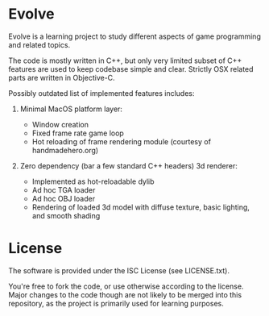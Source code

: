 # Evolve

Evolve is a learning project to study different aspects of game programming and related topics.

The code is mostly written in C++, but only very limited subset of C++ features are used to keep
codebase simple and clear. Strictly OSX related parts are written in Objective-C.

Possibly outdated list of implemented features includes:

1. Minimal MacOS platform layer:
   * Window creation
   * Fixed frame rate game loop
   * Hot reloading of frame rendering module (courtesy of handmadehero.org)

2. Zero dependency (bar a few standard C++ headers) 3d renderer:
   * Implemented as hot-reloadable dylib
   * Ad hoc TGA loader
   * Ad hoc OBJ loader
   * Rendering of loaded 3d model with diffuse texture, basic lighting, and smooth shading

# License

The software is provided under the ISC License (see LICENSE.txt).

You're free to fork the code, or use otherwise according to the license.
Major changes to the code though are not likely to be merged into this repository,
as the project is primarily used for learning purposes.
